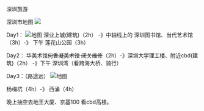 深圳旅游

深圳市地图 ![](http://ww2.sinaimg.cn/large/006tNc79ly1g4kuxn76ihj30y90otwfm.jpg)

Day1： ![地图](http://ww4.sinaimg.cn/large/006tNc79ly1g4kb0opvuzj31hq0ls0z7.jpg)
深业上城(建筑)（2h） -》中轴线上的 深圳图书馆、当代艺术馆 （3h）-》 下午 莲花山公园（3h）

Day2：
华美术馆~~何香凝美术馆 闭关维修~~（2h）-》深圳大学理工楼、附近cbd(建筑)（2h） -》下午 深圳湾（看跨海大桥、骑行）

Day3：（路途远） ![地图](http://ww1.sinaimg.cn/large/006tNc79ly1g4kayv7c5rj31yu0igjx2.jpg)

杨梅坑（4h）-》 西涌（4h）

晚上抽空去地王大厦、京基100 看cbd高楼。